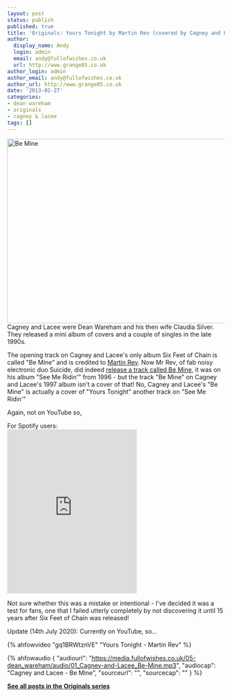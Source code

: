 ```yaml
---
layout: post
status: publish
published: true
title: 'Originals: Yours Tonight by Martin Rev (covered by Cagney and Lacee)'
author:
  display_name: Andy
  login: admin
  email: andy@fullofwishes.co.uk
  url: http://www.grange85.co.uk
author_login: admin
author_email: andy@fullofwishes.co.uk
author_url: http://www.grange85.co.uk
date: '2013-02-27'
categories:
- dean wareham
- originals
- cagney & lacee
tags: []
---
```

<p><a href="http://www.flickr.com/photos/kayaker1204/5429041601/" title="Be Mine by kayaker1204, on Flickr"><img class="aligncenter" src="https://farm6.staticflickr.com/5173/5429041601_4b40a84e41_z.jpg" width="640" height="427" alt="Be Mine"></a><br />
Cagney and Lacee were Dean Wareham and his then wife Claudia Silver. They released a mini album of covers and a couple of singles in the late 1990s.</p>
<p>The opening track on Cagney and Lacee's only album Six Feet of Chain is called "Be Mine" and is credited to <a href="http://en.wikipedia.org/wiki/Martin_Rev">Martin Rev</a>. Now Mr Rev, of fab noisy electronic duo Suicide, did indeed <a href="http://www.youtube.com/watch?v=og6Xxn0ANxw">release a track called Be Mine</a>, it was on his album "See Me Ridin'" from 1996 - but the track "Be Mine" on Cagney and Lacee's 1997 album isn't a cover of that! No, Cagney and Lacee's "Be Mine" is actually a cover of "Yours Tonight" another track on "See Me Ridin'"</p>
<p>Again, not on YouTube so,</p>
<p>For Spotify users:<br />
<iframe class="aligncenter" src="https://embed.spotify.com/?uri=spotify:track:6np8bWPvrTyjL6YG3ljQGO" width="300" height="380" frameborder="0" allowtransparency="true"></iframe></p>
<p>Not sure whether this was a mistake or intentional - I've decided it was a test for fans, one that I failed utterly completely by not discovering it until 15 years after Six Feet of Chain was released!</p>

Update (14th July 2020): Currently on YouTube, so...

{% ahfowvideo "gq1BRWtznVE" "Yours Tonight - Martin Rev" %}

 {% ahfowaudio {
  "audiourl": "https://media.fullofwishes.co.uk/05-dean_wareham/audio/01_Cagney-and-Lacee_Be-Mine.mp3",
  "audiocap": "Cagney and Lacee - Be Mine",
  "sourceurl": "",
  "sourcecap": ""
  } %}

<p><strong><a href="/category/originals/" title="List: Originals">See all posts in the Originals series</a></strong></p>
